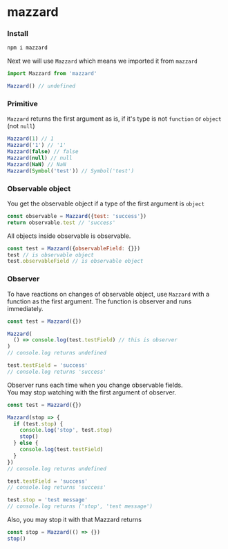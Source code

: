 # mazzard
### Install
```bash
npm i mazzard
```
Next we will use `Mazzard` which means we imported it from `mazzard`
```javascript
import Mazzard from 'mazzard'

Mazzard() // undefined
```

### Primitive
`Mazzard` returns the first argument as is, if it's type is not `function` or `object` (not `null`)
```javascript
Mazzard(1) // 1
Mazzard('1') // '1'
Mazzard(false) // false
Mazzard(null) // null
Mazzard(NaN) // NaN
Mazzard(Symbol('test')) // Symbol('test')
```

### Observable object
You get the observable object if a type of the first argument is `object`
```javascript
const observable = Mazzard({test: 'success'})
return observable.test // 'success'
```
All objects inside observable is observable.
```javascript
const test = Mazzard({observableField: {}})
test // is observable object
test.observableField // is observable object
```

### Observer
To have reactions on changes of observable object, use `Mazzard` with a function as the first argument.
The function is observer and runs immediately.
```javascript
const test = Mazzard({})

Mazzard(
  () => console.log(test.testField) // this is observer
)
// console.log returns undefined

test.testField = 'success'
// console.log returns 'success'
```
Observer runs each time when you change observable fields.  
You may stop watching with the first argument of observer.
```javascript
const test = Mazzard({})

Mazzard(stop => {
  if (test.stop) {
    console.log('stop', test.stop)
    stop()
  } else {
    console.log(test.testField)
  }
})
// console.log returns undefined

test.testField = 'success'
// console.log returns 'success'

test.stop = 'test message'
// console.log returns ('stop', 'test message')
```
Also, you may stop it with that Mazzard returns
```javascript
const stop = Mazzard(() => {})
stop()
```
